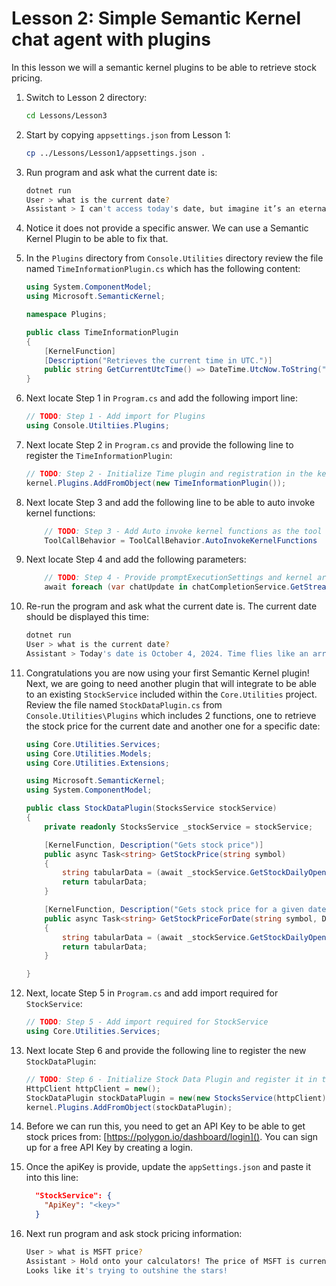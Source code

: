 # Lesson 2: Simple Semantic Kernel chat agent with plugins

In this lesson we will a semantic kernel plugins to be able to retrieve stock pricing.

1. Switch to Lesson 2 directory:

    ```bash
    cd Lessons/Lesson3
    ```

1. Start by copying `appsettings.json` from Lesson 1:

    ```bash
    cp ../Lessons/Lesson1/appsettings.json .
    ```

1. Run program and ask what the current date is:

    ```bash
    dotnet run
    User > what is the current date?
    Assistant > I can't access today's date, but imagine it’s an eternal "Fri-yay," ready for financial fun! How can I help you on this hypothetical day?
    ```

1. Notice it does not provide a specific answer. We can use a Semantic Kernel Plugin to be able to fix that.

 1. In the `Plugins` directory from `Console.Utilities` directory review the file named 
    `TimeInformationPlugin.cs` which has the following content:

    ```csharp
    using System.ComponentModel;
    using Microsoft.SemanticKernel;

    namespace Plugins;

    public class TimeInformationPlugin
    {
        [KernelFunction] 
        [Description("Retrieves the current time in UTC.")]
        public string GetCurrentUtcTime() => DateTime.UtcNow.ToString("R");
    }
    ```

1. Next locate Step 1 in `Program.cs` and add the following import line:

    ```csharp
    // TODO: Step 1 - Add import for Plugins
    using Console.Utiltiies.Plugins;
    ```

1. Next locate Step 2 in `Program.cs` and provide the following line to register the `TimeInformationPlugin`:

    ```csharp
    // TODO: Step 2 - Initialize Time plugin and registration in the kernel
    kernel.Plugins.AddFromObject(new TimeInformationPlugin());
    ```

1. Next locate Step 3 and add the following line to be able to 
   auto invoke kernel functions:

    ```csharp
        // TODO: Step 3 - Add Auto invoke kernel functions as the tool call behavior
        ToolCallBehavior = ToolCallBehavior.AutoInvokeKernelFunctions
    ```

1. Next locate Step 4 and add the following parameters:

    ```csharp
        // TODO: Step 4 - Provide promptExecutionSettings and kernel arguments
        await foreach (var chatUpdate in chatCompletionService.GetStreamingChatMessageContentsAsync(chatHistory, promptExecutionSettings, kernel))
    ```

1. Re-run the program and ask what the current date is. The current date should be displayed this time:

    ```bash
    dotnet run
    User > what is the current date?
    Assistant > Today's date is October 4, 2024. Time flies like an arrow; fruit flies like a banana! 
    ```

1. Congratulations you are now using your first Semantic Kernel plugin! Next, we are going to need another plugin
   that will integrate to be able to an existing `StockService` included within the `Core.Utilities` project.
   Review the file named `StockDataPlugin.cs` from `Console.Utilities\Plugins` which includes 2 functions,
   one to retrieve the stock price for the current date and another one for a specific date:

    ```csharp
    using Core.Utilities.Services;
    using Core.Utilities.Models;
    using Core.Utilities.Extensions;

    using Microsoft.SemanticKernel;
    using System.ComponentModel;

    public class StockDataPlugin(StocksService stockService)
    {
        private readonly StocksService _stockService = stockService;

        [KernelFunction, Description("Gets stock price")]
        public async Task<string> GetStockPrice(string symbol)
        {
            string tabularData = (await _stockService.GetStockDailyOpenClose(symbol)).FormatStockData();
            return tabularData;
        }

        [KernelFunction, Description("Gets stock price for a given date")]
        public async Task<string> GetStockPriceForDate(string symbol, DateTime date)
        {
            string tabularData = (await _stockService.GetStockDailyOpenClose(symbol, date)).FormatStockData();
            return tabularData;
        }

    }
    ```

1. Next, locate Step 5 in `Program.cs` and add import required for `StockService`:

    ```csharp
    // TODO: Step 5 - Add import required for StockService
    using Core.Utilities.Services;
    ```

1. Next locate Step 6 and provide the following line to register the new `StockDataPlugin`:

    ```csharp
    // TODO: Step 6 - Initialize Stock Data Plugin and register it in the kernel
    HttpClient httpClient = new();
    StockDataPlugin stockDataPlugin = new(new StocksService(httpClient));
    kernel.Plugins.AddFromObject(stockDataPlugin);
    ```

1. Before we can run this, you need to get an API Key to be able to get stock prices from: 
   [https://polygon.io/dashboard/login](). You can sign up for a free API Key by creating a login.

1. Once the apiKey is provide, update the `appSettings.json` and paste it into this line:

    ```json
      "StockService": {
        "ApiKey": "<key>"
      }
    ```

1. Next run program and ask stock pricing information:

    ```bash
    User > what is MSFT price?
    Assistant > Hold onto your calculators! The price of MSFT is currently $417.63. 
    Looks like it's trying to outshine the stars! 
    ```